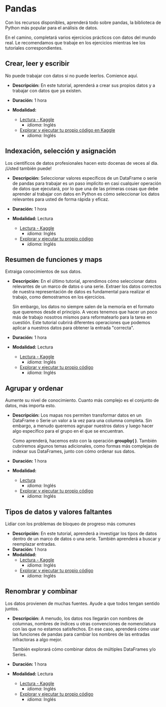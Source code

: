 # **Pandas**
Con los recursos disponibles, aprenderá todo sobre pandas, la biblioteca de Python más popular para el análisis de datos.

En el camino, completará varios ejercicios prácticos con datos del mundo real. Le recomendamos que trabaje en los ejercicios mientras lee los tutoriales correspondientes.

## Crear, leer y escribir 
 No puede trabajar con datos si no puede leerlos. Comience aquí.
- **Descripción:** En este tutorial, aprenderá a crear sus propios datos y a trabajar con datos que ya existen.

- **Duración:** 1 hora 
- **Modalidad:** 
    - [Lectura - Kaggle](https://www.kaggle.com/code/residentmario/creating-reading-and-writing)
        - *idioma:* Inglés
    - [Explorar y ejecutar tu propio código en Kaggle](https://www.kaggle.com/code/scratchpad/notebookf56efe75dc/edit)
        - *idioma:* Inglés

## Indexación, selección y asignación
Los científicos de datos profesionales hacen esto docenas de veces al día. ¡Usted también puede!
- **Descripción:** Seleccionar valores específicos de un DataFrame o serie de pandas para trabajar es un paso implícito en casi cualquier operación de datos que ejecutará, por lo que una de las primeras cosas que debe aprender al trabajar con datos en Python es cómo seleccionar los datos relevantes para usted de forma rápida y eficaz.

- **Duración:** 1 hora 
- **Modalidad:** Lectura
    - [Lectura - Kaggle](https://www.kaggle.com/code/residentmario/indexing-selecting-assigning)
        - *idioma:* Inglés
    - [Explorar y ejecutar tu propio código](https://www.kaggle.com/kernels/fork/587910)
        - *idioma:* Inglés

## Resumen de funciones y maps
Extraiga conocimientos de sus datos.
- **Descripción:** En el último tutorial, aprendimos cómo seleccionar datos relevantes de un marco de datos o una serie. Extraer los datos correctos de nuestra representación de datos es fundamental para realizar el trabajo, como demostramos en los ejercicios.

    Sin embargo, los datos no siempre salen de la memoria en el formato que queremos desde el principio. A veces tenemos que hacer un poco más de trabajo nosotros mismos para reformatearlo para la tarea en cuestión. Este tutorial cubrirá diferentes operaciones que podemos aplicar a nuestros datos para obtener la entrada "correcta".
- **Duración:** 1 hora
- **Modalidad:** Lectura
    - [Lectura - Kaggle](https://www.kaggle.com/code/residentmario/summary-functions-and-maps)
        - *idioma:* Inglés
    - [Explorar y ejecutar tu propio código](https://www.kaggle.com/kernels/fork/595524)
        - *idioma:* Inglés

## Agrupar y ordenar
Aumente su nivel de conocimiento. Cuanto más complejo es el conjunto de datos, más importa esto.
- **Descripción:** 
Los mapas nos permiten transformar datos en un DataFrame o Serie un valor a la vez para una columna completa. Sin embargo, a menudo queremos agrupar nuestros datos y luego hacer algo específico para el grupo en el que se encuentran.

    Como aprenderá, hacemos esto con la operación __groupby( )__. También cubriremos algunos temas adicionales, como formas más complejas de indexar sus DataFrames, junto con cómo ordenar sus datos.

- **Duración:** 1 hora 
- **Modalidad:** 
    - [Lectura](https://www.kaggle.com/code/residentmario/grouping-and-sorting)
        - *idioma:* Inglés
    - [Explorar y ejecutar tu propio código](https://www.kaggle.com/kernels/fork/598715)
        - *idioma:* Inglés
## Tipos de datos y valores faltantes
Lidiar con los problemas de bloqueo de progreso más comunes
- **Descripción:** En este tutorial, aprenderá a investigar los tipos de datos dentro de un marco de datos o una serie. También aprenderá a buscar y reemplazar entradas.
- **Duración:** 1 hora 
- **Modalidad:** 
    - [Lectura - Kaggle](https://www.kaggle.com/code/residentmario/data-types-and-missing-values)
        - *idioma:* Inglés
    - [Explorar y ejecutar tu propio código](https://www.kaggle.com/kernels/fork/598826)
        - *idioma:* Inglés

## Renombrar y combinar
Los datos provienen de muchas fuentes. Ayude a que todos tengan sentido juntos.
- **Descripción:** A menudo, los datos nos llegarán con nombres de columnas, nombres de índices u otras convenciones de nomenclatura con las que no estamos satisfechos. En ese caso, aprenderá cómo usar las funciones de pandas para cambiar los nombres de las entradas infractoras a algo mejor.

    También explorará cómo combinar datos de múltiples DataFrames y/o Series.
- **Duración:** 1 hora 
- **Modalidad:** Lectura
    - [Lectura - Kaggle](https://www.kaggle.com/code/residentmario/renaming-and-combining)
        - *idioma:* Inglés
    - [Explorar y ejecutar tu propio código](https://www.kaggle.com/kernels/fork/638064)
        - *idioma:* Inglés
